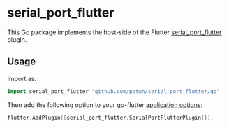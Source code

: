 # serial_port_flutter

This Go package implements the host-side of the Flutter [serial_port_flutter](https://github.com/pstwh/serial_port_flutter) plugin.

## Usage

Import as:

```go
import serial_port_flutter "github.com/pstwh/serial_port_flutter/go"
```

Then add the following option to your go-flutter [application options](https://github.com/go-flutter-desktop/go-flutter/wiki/Plugin-info):

```go
flutter.AddPlugin(&serial_port_flutter.SerialPortFlutterPlugin{}),
```
